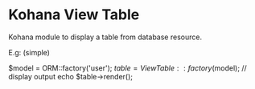 Kohana View Table
=================

Kohana module to display a table from database resource.

E.g: (simple) 
 
  $model = ORM::factory('user');
  $table = ViewTable::factory($model);
  // display output
  echo $table->render();

